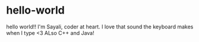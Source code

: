 # hello-world

hello world!!
  I'm Sayali, coder at heart.
  I love that sound the keyboard makes when I type <3 ALso C++ and Java!
